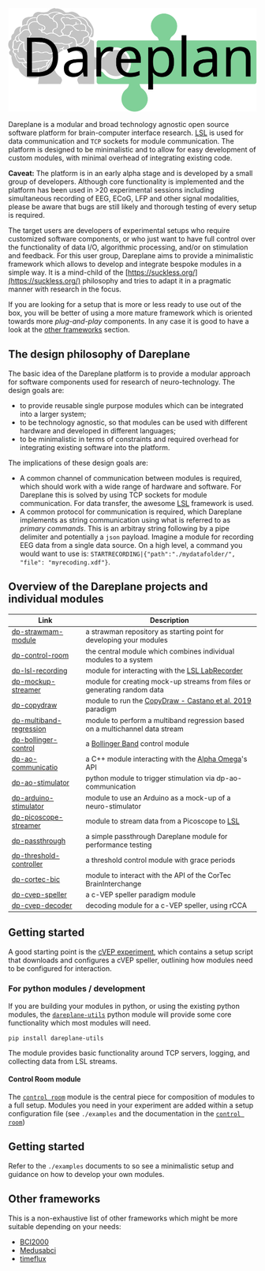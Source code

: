 <!-- ![](./assets/single_dareplane_logo.svg) -->
<picture>
    <source srcset="./assets/single_dareplane_logo_white.svg"  media="(prefers-color-scheme: dark)">
    <img src="./assets/single_dareplane_logo.svg">
</picture>

Dareplane is a modular and broad technology agnostic open source software platform for brain-computer interface research. [LSL](https://labstreaminglayer.org) is used for data communication and `TCP` sockets for module communication. The platform is designed to be minimalistic and to allow for easy development of custom modules, with minimal overhead of integrating existing code.

**Caveat:** The platform is in an early alpha stage and is developed by a small group of developers. Although core functionality is implemented and the platform has been used in >20 experimental sessions including simultaneous recording of EEG, ECoG, LFP and other signal modalities, please be aware that bugs are still likely and thorough testing of every setup is required.

The target users are developers of experimental setups who require customized software components, or who just want to have full control over the functionality of data I/O, algorithmic processing, and/or on stimulation and feedback. For this user group, Dareplane aims to provide a minimalistic framework which allows to develop and integrate bespoke modules in a simple way. It is a mind-child of the [https://suckless.org/](https://suckless.org/) philosophy and tries to adapt it in a pragmatic manner with research in the focus.

If you are looking for a setup that is more or less ready to use out of the box, you will be better of using a more mature framework which is oriented towards more _plug-and-play_ components. In any case it is good to have a look at the [other frameworks](#other-frameworks) section.

## The design philosophy of Dareplane

The basic idea of the Dareplane platform is to provide a modular approach for software components used for research of neuro-technology. The design goals are:

- to provide reusable single purpose modules which can be integrated into a larger system;
- to be technology agnostic, so that modules can be used with different hardware and developed in different languages;
- to be minimalistic in terms of constraints and required overhead for integrating existing software into the platform.

The implications of these design goals are:

- A common channel of communication between modules is required, which should work with a wide range of hardware and software. For Dareplane this is solved by using TCP sockets for module communication. For data transfer, the awesome [LSL](https://labstreaminglayer.org/) framework is used.
- A common protocol for communication is required, which Dareplane implements as string communication using what is referred to as _primary commands_. This is an arbitray string following by a pipe delimiter and potentially a `json` payload. Imagine a module for recording EEG data from a single data source. On a high level, a command you would want to use is: `STARTRECORDING|{"path":"./mydatafolder/", "file": "myrecoding.xdf"}`.

## Overview of the Dareplane projects and individual modules

| Link                                                                         | Description                                                                                                        |
| ---------------------------------------------------------------------------- | ------------------------------------------------------------------------------------------------------------------ |
| [dp-strawmam-module](https://github.com/bsdlab/dp-strawman-module)           | a strawman repository as starting point for developing your modules                                                |
| [dp-control-room](https://github.com/bsdlab/dp-control-room)                 | the central module which combines individual modules to a system                                                   |
| [dp-lsl-recording](https://github.com/bsdlab/dp-lsl-recording)               | module for interacting with the [LSL LabRecorder](https://github.com/labstreaminglayer/App-LabRecorder)            |
| [dp-mockup-streamer](https://github.com/bsdlab/dp-mockup-streamer)           | module for creating mock-up streams from files or generating random data                                           |
| [dp-copydraw](https://github.com/bsdlab/dp-copydraw)                         | module to run the [CopyDraw - Castano et al. 2019](https://ieeexplore.ieee.org/abstract/document/8839739) paradigm |
| [dp-multiband-regression](https://github.com/bsdlab/dp-multiband-regression) | module to perform a multiband regression based on a multichannel data stream                                       |
| [dp-bollinger-control](https://github.com/bsdlab/dp-bollinger-control)       | a [Bollinger Band](https://en.wikipedia.org/wiki/Bollinger_Bands) control module                                   |
| [dp-ao-communicatio](https://github.com/bsdlab/dp-ao-communication)          | a C++ module interacting with the [Alpha Omega](https://www.alphaomega-eng.com/Neuro-Omega-System)'s API           |
| [dp-ao-stimulator](https://github.com/bsdlab/dp-ao-stimulator)               | python module to trigger stimulation via dp-ao-communication                                                       |
| [dp-arduino-stimulator](https://github.com/bsdlab/dp-arduino-stimulator)     | module to use an Arduino as a mock-up of a neuro-stimulator                                                        |
| [dp-picoscope-streamer](https://github.com/bsdlab/dp-picoscope-streamer)     | module to stream data from a Picoscope to [LSL](https://labstreaminglayer.org)                                     |
| [dp-passthrough](https://github.com/bsdlab/dp-passthrough)                   | a simple passthrough Dareplane module for performance testing                                                      |
| [dp-threshold-controller](https://github.com/bsdlab/dp-threshold-controller) | a threshold control module with grace periods                                                                      |
| [dp-cortec-bic](https://github.com/bsdlab/dp-cortec-bic)                     | module to interact with the API of the CorTec BrainInterchange                                                     |
| [dp-cvep-speller](https://github.com/thijor/dp-cvep-speller)                 | a c-VEP speller paradigm module                                                                                    |
| [dp-cvep-decoder](https://github.com/thijor/dp-cvep-decoder)                 | decoding module for a c-VEP speller, using rCCA                                                                    |

## Getting started

A good starting point is the [cVEP experiment](https://github.com/thijor/dp-cvep), which contains a setup script that downloads and configures a cVEP speller, outlining how modules need to be configured for interaction.

### For python modules / development

If you are building your modules in python, or using the existing python modules, the [`dareplane-utils`](https://pypi.org/project/dareplane-utils/) python module will provide some core functionality which most modules will need.

```
pip install dareplane-utils
```

The module provides basic functionality around TCP servers, logging, and collecting data from LSL streams.

#### Control Room module

The [`control room`](https://github.com/bsdlab/dp-control-room) module is the central piece for composition of modules to a full setup.
Modules you need in your experiment are added within a setup configuration file (see `./examples` and the documentation in the [`control room`](https://github.com/bsdlab/dp-control-room))

## Getting started

Refer to the `./examples` documents to so see a minimalistic setup and guidance on how to develop
your own modules.

## Other frameworks

This is a non-exhaustive list of other frameworks which might be more suitable depending on your needs:

- [BCI2000](https://www.bci2000.org/)
- [Medusabci](https://www.medusabci.com/)
- [timeflux](https://timeflux.io/)
